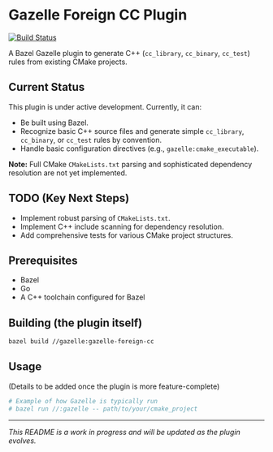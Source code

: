 # Gazelle Foreign CC Plugin

[![Build Status](https://github.com/<YOUR_USERNAME_OR_ORG>/gazelle-foreign-cc/actions/workflows/build.yml/badge.svg)](https://github.com/<YOUR_USERNAME_OR_ORG>/gazelle-foreign-cc/actions/workflows/build.yml)

A Bazel Gazelle plugin to generate C++ (`cc_library`, `cc_binary`, `cc_test`) rules from existing CMake projects.

## Current Status

This plugin is under active development. Currently, it can:
*   Be built using Bazel.
*   Recognize basic C++ source files and generate simple `cc_library`, `cc_binary`, or `cc_test` rules by convention.
*   Handle basic configuration directives (e.g., `gazelle:cmake_executable`).

**Note:** Full CMake `CMakeLists.txt` parsing and sophisticated dependency resolution are not yet implemented.

## TODO (Key Next Steps)
*   Implement robust parsing of `CMakeLists.txt`.
*   Implement C++ include scanning for dependency resolution.
*   Add comprehensive tests for various CMake project structures.

## Prerequisites
*   Bazel
*   Go
*   A C++ toolchain configured for Bazel

## Building (the plugin itself)
```bash
bazel build //gazelle:gazelle-foreign-cc
```

## Usage
(Details to be added once the plugin is more feature-complete)

```bash
# Example of how Gazelle is typically run
# bazel run //:gazelle -- path/to/your/cmake_project
```

---
*This README is a work in progress and will be updated as the plugin evolves.*
